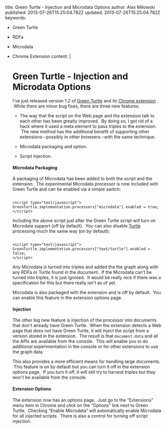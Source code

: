 title: Green Turtle - Injection and Microdata Options
author: Alex Miłowski
published: 2013-07-26T15:25:04.782Z
updated: 2013-07-26T15:25:04.782Z
keywords:
- Green Turtle
- RDFa
- Microdata
- Chrome Extension
content: |
   # Green Turtle - Injection and Microdata Options

   I've just released version 1.2 of [Green Turtle](https://code.google.com/p/green-turtle/) and its [Chrome extension](https://chrome.google.com/webstore/detail/green-turtle-rdfa/loggcajcfkpdeoaeihclldihfefijjam) .  While there are minor bug fixes, there are three new features:

     * The way that the script on the Web page and the extension talk to each other has been greatly improved.  By doing so, I got rid of a hack where it used a meta element to pass triples to the extension.  The new method has the additional benefit of supporting other extensions--possibly in other browsers--with the same technique.


     * Microdata packaging and option.


     * Script injection.



   #### Microdata Packaging

   A packaging of Microdata has been added to both the script and the extension.  The experimental Microdata processor is now included with Green Turtle and can be enabled via a simple switch:

   ```

   <script type="text/javascript">
   GreenTurtle.implementation.processors["microdata"].enabled = true;
   </script>

   ```
   Including the above script just after the Green Turtle script will turn on Microdata support (off by default).  You can also disable [Turtle](http://www.w3.org/TR/turtle/) processing much the same way (on by default):

   ```

   <script type="text/javascript">
   GreenTurtle.implementation.processors["text/turtle"].enabled = false;
   </script>

   ```
   Any Microdata is turned into triples and added the the graph along with any RDFa or Turtle found in the document.  If the Microdata can't be turned into triples, it is just ignored.  It would be really nice if there was a specification for this but there really isn't as of yet.

   Microdata is also packaged with the extension and is off by default.  You can enable this feature in the extension options page.

   #### Injection

   The other big new feature is injection of the processor into documents that don't already have Green Turtle.  When the extension detects a Web page that does not have Green Turtle, it will inject the script from a version stored in the extension.  The result is that `document.data` and all the APIs are available from the console.  This will enable you to do additional experimentation in the console or for other extensions to use the graph data.

   This also provides a more efficient means for handling large documents.  This feature is on by default but you can turn it off in the extension options page.  If you turn it off, it will still try to harvest triples but they won't be available from the console.

   #### Extension Options

   The extension now has an options page.  Just go to the  “Extensions” menu item in Chrome and click on the  “Options” link next to Green Turtle.  Checking  “Enable Microdata” will automatically enable Microdata for all injected scripts.  There is also a control for turning off script injection.
